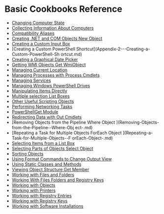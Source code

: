 #  Basic Cookbooks Reference


-  [Changing Computer State](Changing-Computer-State.md)
-  [Collecting Information About Computers](Collecting-Information-About-Computers.md)
-  [Compatibility Aliases](Appendix-1---Compatibility-Aliases.md)
-  [Creating .NET and COM Objects  New Object ](Creating-.NET-and-COM-Objects--New-Object-.md)
-  [Creating a Custom Input Box](Creating-a-Custom-Input-Box.md)
-  [Creating a Custom PowerShell Shortcut](Appendix-2---Creating-a-Custom-PowerShell-Sh
ortcut.md)
-  [Creating a Graphical Date Picker](Creating-a-Graphical-Date-Picker.md)
-  [Getting WMI Objects  Get WmiObject ](Getting-WMI-Objects--Get-WmiObject-.md)
-  [Managing Current Location](Managing-Current-Location.md)
-  [Managing Processes with Process Cmdlets](Managing-Processes-with-Process-Cmdlets.md)
-  [Managing Services](Managing-Services.md)
-  [Managing Windows PowerShell Drives](Managing-Windows-PowerShell-Drives.md)
-  [Manipulating Items Directly](Manipulating-Items-Directly.md)
-  [Multiple selection List Boxes](Multiple-selection-List-Boxes.md)
-  [Other Useful Scripting Objects](Other-Useful-Scripting-Objects.md)
-  [Performing Networking Tasks](Performing-Networking-Tasks.md)
-  [PowerShellGet Module](PowerShellGet-Module.md)
-  [Redirecting Data with Out   Cmdlets](Redirecting-Data-with-Out---Cmdlets.md)
-  [Removing Objects from the Pipeline  Where Object ](Removing-Objects-from-the-Pipeline--Where-Obj
ect-.md)
-  [Repeating a Task for Multiple Objects  ForEach Object ](Repeating-a-Task-for-Multiple-Objects--F
orEach-Object-.md)
-  [Selecting Items from a List Box](Selecting-Items-from-a-List-Box.md)
-  [Selecting Parts of Objects  Select Object ](Selecting-Parts-of-Objects--Select-Object-.md)
-  [Sorting Objects](Sorting-Objects.md)
-  [Using Format Commands to Change Output View](Using-Format-Commands-to-Change-Output-View.md)
-  [Using Static Classes and Methods](Using-Static-Classes-and-Methods.md)
-  [Viewing Object Structure  Get Member ](Viewing-Object-Structure--Get-Member-.md)
-  [Working with Files and Folders](Working-with-Files-and-Folders.md)
-  [Working With Files Folders and Registry Keys](Working-With-Files-Folders-and-Registry-Keys.md)
-  [Working with Objects](Working-with-Objects.md)
-  [Working with Printers](Working-with-Printers.md)
-  [Working with Registry Entries](Working-with-Registry-Entries.md)
-  [Working with Registry Keys](Working-with-Registry-Keys.md)
-  [Working with Software Installations](Working-with-Software-Installations.md)
